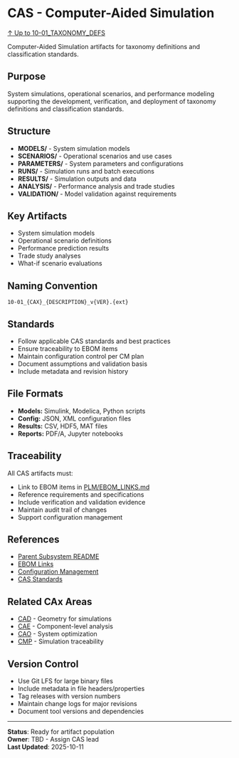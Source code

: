 # CAS - Computer-Aided Simulation

[↑ Up to 10-01_TAXONOMY_DEFS](../../../README.md)

Computer-Aided Simulation artifacts for taxonomy definitions and classification standards.

## Purpose

System simulations, operational scenarios, and performance modeling supporting the development, verification, and deployment of taxonomy definitions and classification standards.

## Structure

- **MODELS/** - System simulation models
- **SCENARIOS/** - Operational scenarios and use cases
- **PARAMETERS/** - System parameters and configurations
- **RUNS/** - Simulation runs and batch executions
- **RESULTS/** - Simulation outputs and data
- **ANALYSIS/** - Performance analysis and trade studies
- **VALIDATION/** - Model validation against requirements

## Key Artifacts

- System simulation models
- Operational scenario definitions
- Performance prediction results
- Trade study analyses
- What-if scenario evaluations

## Naming Convention

```
10-01_{CAX}_{DESCRIPTION}_v{VER}.{ext}
```

## Standards

- Follow applicable CAS standards and best practices
- Ensure traceability to EBOM items
- Maintain configuration control per CM plan
- Document assumptions and validation basis
- Include metadata and revision history

## File Formats

- **Models:** Simulink, Modelica, Python scripts
- **Config:** JSON, XML configuration files
- **Results:** CSV, HDF5, MAT files
- **Reports:** PDF/A, Jupyter notebooks

## Traceability

All CAS artifacts must:
- Link to EBOM items in [PLM/EBOM_LINKS.md](../EBOM_LINKS.md)
- Reference requirements and specifications
- Include verification and validation evidence
- Maintain audit trail of changes
- Support configuration management

## References

- [Parent Subsystem README](../../../README.md)
- [EBOM Links](../EBOM_LINKS.md)
- [Configuration Management](../../../../../../../../../../../../../00-PROGRAM/CONFIG_MGMT/)
- [CAS Standards](../../../../../../../../../../../../../00-PROGRAM/STANDARDS/CAS/)

## Related CAx Areas

- [CAD](../CAD/) - Geometry for simulations
- [CAE](../CAE/) - Component-level analysis
- [CAO](../CAO/) - System optimization
- [CMP](../CMP/) - Simulation traceability

## Version Control

- Use Git LFS for large binary files
- Include metadata in file headers/properties
- Tag releases with version numbers
- Maintain change logs for major revisions
- Document tool versions and dependencies

---

**Status**: Ready for artifact population  
**Owner**: TBD - Assign CAS lead  
**Last Updated**: 2025-10-11
